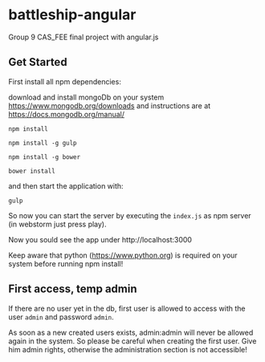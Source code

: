 # battleship-angular
Group 9 CAS_FEE final project with angular.js


## Get Started

First install all npm dependencies:

download and install mongoDb on your system  https://www.mongodb.org/downloads and instructions are at https://docs.mongodb.org/manual/

`npm install`  

`npm install -g gulp`

`npm install -g bower`

`bower install`

and then start the application with:

`gulp`

So now you can start the server by executing the `index.js` as npm server (in webstorm just press play).

Now you sould see the app under http://localhost:3000

Keep aware that python (https://www.python.org) is required on your system before running npm install!


## First access, temp admin

If there are no user yet in the db, first user is allowed to access with the user `admin` and password `admin`. 

As soon as a new created users exists, admin:admin will never be allowed again in the system. So please be
careful when creating the first user. Give him admin rights, otherwise the administration section is not accessible!